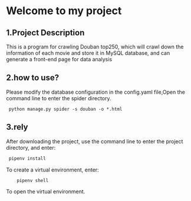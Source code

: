 # Welcome to my project
## 1.Project Description
   This is a program for crawling Douban top250, which will crawl down the information of each movie and store it in MySQL database, and can generate a front-end page for data analysis
## 2.how to use?
   Please modify the database configuration in the config.yaml file,Open the command line to enter the spider directory.
   ```
    python manage.py spider -s douban -o *.html
```
## 3.rely
   After downloading the project, use the command line to enter the project directory, and enter:
   ```python
    pipenv install
```
To create a virtual environment, enter:
```python
    pipenv shell
```
To open the virtual environment.



